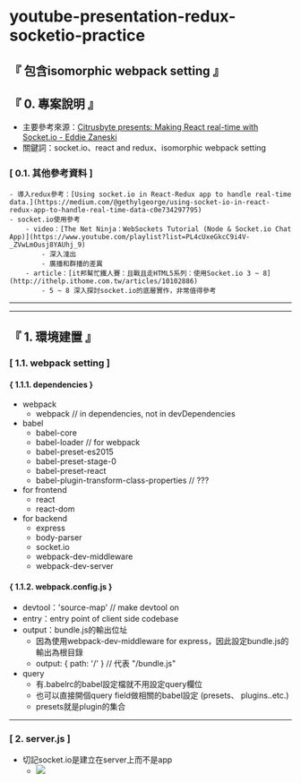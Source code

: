 # youtube-presentation-redux-socketio-practice

## 『 包含isomorphic webpack setting 』

## 『 0. 專案說明 』
- 主要參考來源：[Citrusbyte presents: Making React real-time with Socket.io - Eddie Zaneski](https://www.youtube.com/watch?v=9FPkN6ETqes&t=810s)
- 關鍵詞：socket.io、react and redux、isomorphic webpack setting
### [ 0.1. 其他參考資料 ]
    - 導入redux參考：[Using socket.io in React-Redux app to handle real-time data.](https://medium.com/@gethylgeorge/using-socket-io-in-react-redux-app-to-handle-real-time-data-c0e734297795)
    - socket.io使用參考
        - video：[The Net Ninja：WebSockets Tutorial (Node & Socket.io Chat App)](https://www.youtube.com/playlist?list=PL4cUxeGkcC9i4V-_ZVwLmOusj8YAUhj_9)
            - 深入淺出
            - 廣播和群播的差異
        - article：[it邦幫忙鐵人賽：且戰且走HTML5系列：使用Socket.io 3 ~ 8](http://ithelp.ithome.com.tw/articles/10102886)
            - 5 ~ 8 深入探討socket.io的底層實作，非常值得參考
<hr>
<hr>

## 『 1. 環境建置 』
### [ 1.1. webpack setting ]
#### { 1.1.1. dependencies }
- webpack
    - webpack // in dependencies, not in devDependencies
- babel
    - babel-core
    - babel-loader // for webpack 
    - babel-preset-es2015
    - babel-preset-stage-0
    - babel-preset-react
    - babel-plugin-transform-class-properties // ???
- for frontend
    - react
    - react-dom
- for backend
    - express
    - body-parser
    - socket.io
    - webpack-dev-middleware
    - webpack-dev-server

#### { 1.1.2. webpack.config.js }
- devtool：'source-map' // make devtool on
- entry：entry point of client side codebase
- output：bundle.js的輸出位址
    - 因為使用webpack-dev-middleware for express，因此設定bundle.js的輸出為根目錄
    - output: { path: '/' } // 代表 "/bundle.js"
- query
    - 有.babelrc的babel設定檔就不用設定query欄位
    - 也可以直接開個query field做相關的babel設定 (presets、 plugins..etc.)
    - presets就是plugin的集合

<hr>

### [ 2. server.js ]
- 切記socket.io是建立在server上而不是app
    - ![](https://i.imgur.com/VwPJRnq.png)
